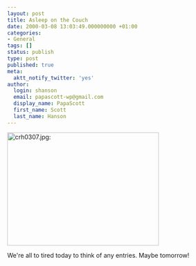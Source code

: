 ```yaml
---
layout: post
title: Asleep on the Couch
date: 2000-03-08 13:03:49.000000000 +01:00
categories:
- General
tags: []
status: publish
type: post
published: true
meta:
  aktt_notify_twitter: 'yes'
author:
  login: shanson
  email: papascott-wp@gmail.com
  display_name: PapaScott
  first_name: Scott
  last_name: Hanson
---
```

<p><img src="https://www.papascott.de/wordpress/wp-content/uploads/2000/03/20000307010.jpg" height="262" width="350" border="0" alt="crh0307.jpg: " /></p>
<p>We're all to tired today to think of any entries. Maybe tomorrow!</p>
